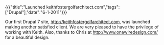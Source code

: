 {{{"title":"Launched keithfostergolfarchitect.com","tags":["Drupal"],"date":"6-1-2011"}}}

Our first Drupal 7 site, <a href="http://keithfostergolfarchitect.com" title="http://keithfostergolfarchitect.com">http://keithfostergolfarchitect.com</a>, was launched making another satisfied client.  We are very pleased to have the privilege of working with Keith.  Also, thanks to Chris at <a href="http://www.onawiredesign.com/" title="http://www.onawiredesign.com/">http://www.onawiredesign.com/</a> for a beautiful design.